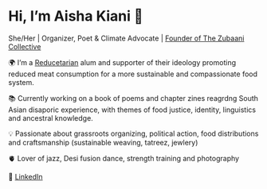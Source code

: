 # Hi, I’m Aisha Kiani 🪷   
She/Her | Organizer, Poet & Climate Advocate | [Founder of The Zubaani Collective](https://bkiani047.wixsite.com/mysite/copy-of-photography)

🌍 I’m a [Reducetarian](https://www.reducetarian.org/) alum and supporter of their ideology promoting reduced meat consumption for a more sustainable and compassionate food system.

📚 Currently working on a book of poems and chapter zines reagrdng South Asian disaporic experience, with themes of food justice, identity, linguistics and ancestral knowledge.   

💡 Passionate about grassroots organizing, political action, food distributions and craftsmanship (sustainable weaving, tatreez, jewlery)

🫀 Lover of jazz, Desi fusion dance, strength training and photography

🔗 [LinkedIn](https://www.linkedin.com/in/YOURUSERNAME)  
